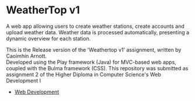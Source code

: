 # WeatherTop v1
A web app allowing users to create weather stations, create accounts and upload weather data.
Weather data is processed automatically, presenting a dynamic overview for each station.

This is the Release version of the 'Weathertop v1' assignment, written by Caoimhín Arnott.  
Developed using the Play framework (Java) for MVC-based web apps, coupled with the Bulma framework (CSS).
This repository was submitted as assignment 2 of the Higher Diploma in Computer Science's Web Development I
- [Web Development](https://reader.tutors.dev/course/wit-hdip-comp-sci-2023-web-dev-1)
